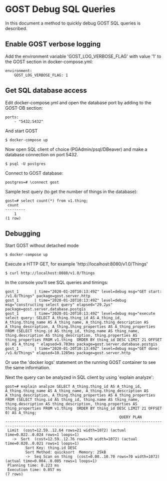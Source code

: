 # GOST Debug SQL Queries

In this document a method to quickly debug GOST SQL queries is described. 

## Enable GOST verbose logging

Add the environment variable 'GOST_LOG_VERBOSE_FLAG' with value '1' to the GOST section in docker-compose.yml:

```
environment:
    GOST_LOG_VERBOSE_FLAG: 1
```

## Get SQL database access

Edit docker-compose.yml and open the database port by adding to the GOST-DB section:

```
ports:
    - "5432:5432"
```

And start GOST

```
$ docker-compose up
```

Now open SQL client of choice (PGAdmin/psql/DBeaver) and make a database connection on port 5432.

```
$ psql -U postgres
```

Connect to GOST database:

```
postgres=# \connect gost
```

Sample test query (to get the number of things in the database):

```
gost=# select count(*) from v1.thing;
 count
---------
    1
(1 row)
```

## Debugging

Start GOST without detached mode

```
$ docker-compose up
```

Execute a HTTP GET, for example 'http://localhost:8080/v1.0/Things'

```
$ curl http://localhost:8080/v1.0/Things
```

In the console you'll see SQL queries and timings:

```
gost_1       | time="2020-01-20T10:13:49Z" level=debug msg="GET start: /v1.0/Things" package=gost.server.http
gost_1       | time="2020-01-20T10:13:49Z" level=debug msg="constructing select query" elapsed="29.2µs" package=gost.server.database.postgis
gost_1       | time="2020-01-20T10:13:49Z" level=debug msg="execute select query: SELECT A_thing.thing_id AS A_thing_id, A_thing.thing_name AS A_thing_name, A_thing.thing_description AS A_thing_description, A_thing.thing_properties AS A_thing_properties FROM (SELECT thing.id AS thing_id, thing.name AS thing_name, thing.description AS thing_description, thing.properties AS thing_properties FROM v1.thing  ORDER BY thing_id DESC LIMIT 21 OFFSET 0) AS A_thing " elapsed=9.783ms package=gost.server.database.postgis
gost_1       | time="2020-01-20T10:13:49Z" level=debug msg="GET done: /v1.0/Things" elapsed=10.1285ms package=gost.server.http
```

Or use the 'docker logs' statement on the running GOST container to see the same information.

Next the query can be analyzed in SQL client by using 'explain analyze':

```
gost=# explain analyze SELECT A_thing.thing_id AS A_thing_id, A_thing.thing_name AS A_thing_name, A_thing.thing_description AS A_thing_description, A_thing.thing_properties AS A_thing_properties FROM (SELECT thing.id AS thing_id, thing.name AS thing_name, thing.description AS thing_description, thing.properties AS thing_properties FROM v1.thing  ORDER BY thing_id DESC LIMIT 21 OFFSET 0) AS A_thing;
                                                   QUERY PLAN
----------------------------------------------------------------------------------------------------------------
 Limit  (cost=12.59..12.64 rows=21 width=1072) (actual time=0.022..0.024 rows=1 loops=1)
   ->  Sort  (cost=12.59..12.76 rows=70 width=1072) (actual time=0.020..0.021 rows=1 loops=1)
         Sort Key: thing.id DESC
         Sort Method: quicksort  Memory: 25kB
         ->  Seq Scan on thing  (cost=0.00..10.70 rows=70 width=1072) (actual time=0.004..0.005 rows=1 loops=1)
 Planning time: 0.223 ms
 Execution time: 0.057 ms
(7 rows)
```


